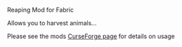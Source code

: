 Reaping Mod for Fabric

Allows you to harvest animals...

Please see the mods [CurseForge page](https://www.curseforge.com/minecraft/mc-mods/reaping-mod-fabric) for details on usage
